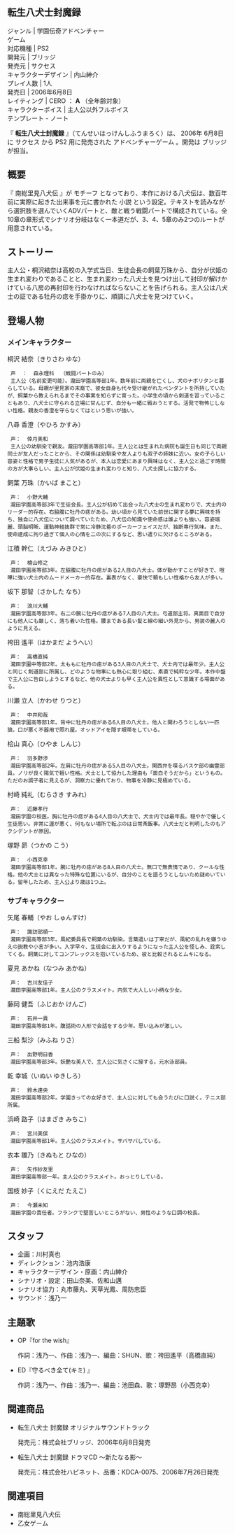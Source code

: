 転生八犬士封魔録  
---  
ジャンル  |  学園伝奇アドベンチャー   
ゲーム  
対応機種  |  PS2   
開発元  |  ブリッジ   
発売元  |  サクセス   
キャラクターデザイン  |  内山紳介   
プレイ人数  |  1人   
発売日  |  2006年6月8日   
レイティング  |  CERO  ：  **A** （全年齢対象）   
キャラクターボイス  |  主人公以外フルボイス   
テンプレート  \-  ノート  
  
『 **転生八犬士封魔録** 』（てんせいはっけんしふうまろく）は、  2006年  6月8日  に  サクセス  から  PS2  用に発売された
アドベンチャーゲーム  。開発は  ブリッジ  が担当。

##  概要  

『  南総里見八犬伝  』が  モチーフ  となっており、本作における八犬伝は、数百年前に実際に起きた出来事を元に書かれた  小説
という設定。テキストを読みながら選択肢を選んでいくADVパートと、敵と戦う戦闘パートで構成されている。全10章の章形式でシナリオ分岐はなく一本道だが、3、4、5章のみ2つのルートが用意されている。

##  ストーリー  

主人公・桐沢結奈は高校の入学式当日、生徒会長の飼葉万珠から、自分が伏姫の生まれ変わりであることと、生まれ変わった八犬士を見つけ出して封印が解けかけている八房の再封印を行わなければならないことを告げられる。主人公は八犬士の証である牡丹の痣を手掛かりに、順調に八犬士を見つけていく。

##  登場人物  

###  メインキャラクター  

桐沢 結奈（きりさわ ゆな）

     声  ：  森永理科  （戦闘パートのみ） 
     主人公（名前変更可能）。瀧田学園高等部1年。数年前に両親を亡くし、犬のナポリタンと暮らしている。母親が里見家の末裔で、彼女自身も代々受け継がれたペンダントを所持していたが、飼葉から教えられるまでその事実を知らずに育った。小学生の頃から剣道を習っていることもあり、八犬士に守られる立場に甘んじず、自分も一緒に戦おうとする。活発で物怖じしない性格。親友の香澄を守らなくてはという思いが強い。 
八尋 香澄（やひろ かすみ）

     声：  倖月美和 
     主人公の幼馴染で親友。瀧田学園高等部1年。主人公とは生まれた病院も誕生日も同じで両親同士が友人だったことから、その関係は幼馴染や友人よりも双子の姉妹に近い。女の子らしい容姿と性格で男子生徒に人気があるが、本人は恋愛にあまり興味はなく、主人公と過ごす時間の方が大事らしい。主人公が伏姫の生まれ変わりと知り、八犬士探しに協力する。 
飼葉 万珠（かいば まこと）

     声：  小野大輔 
     瀧田学園高等部3年で生徒会長。主人公が初めて出会った八犬士の生まれ変わりで、犬士内のリーダー的存在。右脇腹に牡丹の痣がある。幼い頃から見ていた前世に関する夢に興味を持ち、独自に八犬伝について調べていたため、八犬伝の知識や使命感は誰よりも強い。容姿端麗、頭脳明晰、運動神経抜群で常に冷静沈着のポーカーフェイスだが、独断専行気味。また、使命達成に拘り過ぎて個人の心情を二の次にするなど、思い遣りに欠けるところがある。 
江積 幹仁（えづみ みきひと）

     声：  檜山修之 
     瀧田学園高等部3年。左脇腹に牡丹の痣がある2人目の八犬士。体が動かすことが好きで、喧嘩に強い犬士内のムードメーカー的存在。裏表がなく、豪快で頼もしい性格から友人が多い。 
坂下 那智（さかした なち）

     声：  浪川大輔 
     瀧田学園高等部3年。右二の腕に牡丹の痣がある7人目の八犬士。弓道部主将。真面目で自分にも他人にも厳しく、落ち着いた性格。腰まである長い髪と線の細い外見から、男装の麗人のように見える。 
袴田 遙平（はかまだ ようへい）

     声：  高橋直純 
     瀧田学園中等部2年。太ももに牡丹の痣がある3人目の八犬士で、犬士内では最年少。主人公と同じく剣道部に所属し、どのような物事にも熱心に取り組む、素直で純粋な少年。本作中盤で主人公に告白しようとするなど、他の犬士よりも早く主人公を異性として意識する場面がある。 
川瀬 立人（かわせ りつと）

     声：  中井和哉 
     瀧田学園高等部1年。背中に牡丹の痣がある6人目の八犬士。他人と関わろうとしない一匹狼。口が悪く不器用で照れ屋。オッドアイを隠す眼帯をしている。 
桧山 真心（ひやま しんじ）

     声：  羽多野渉 
     瀧田学園高等部2年。左肩に牡丹の痣がある5人目の八犬士。関西弁を喋るバスケ部の幽霊部員。ノリが良く陽気で軽い性格。犬士として協力した理由も「面白そうだから」というもの。ただのお調子者に見えるが、洞察力に優れており、物事を冷静に見極めている。 
村崎 純礼（むらさき すみれ）

     声：  近藤孝行 
     瀧田学園の校医。胸に牡丹の痣がある4人目の八犬士で、犬士内では最年長。穏やかで優しく生徒思い。非常に運が悪く、何もない場所で転ぶのは日常茶飯事。八犬士だと判明したのもアクシデントが原因。 
塚野 昴（つかの こう）

     声：  小西克幸 
     瀧田学園高等部1年。腕に牡丹の痣がある8人目の八犬士。無口で無表情であり、クールな性格。他の犬士とは異なった特殊な位置にいるが、自分のことを語ろうとしないため謎めいている。留年したため、主人公より歳は1つ上。 

###  サブキャラクター  

矢尾 春輔（やお しゅんすけ）

     声：  諏訪部順一 
     瀧田学園高等部3年。風紀委員長で飼葉の幼馴染。言葉遣いは丁寧だが、風紀の乱れを嫌うゆえの説教や小言が多い。入学早々、生徒会に出入りするようになった主人公を怪しみ、詮索してくる。飼葉に対してコンプレックスを抱いているため、彼と比較されるとムキになる。 
夏見 あかね（なつみ あかね）

     声：  吉川友佳子 
     瀧田学園高等部1年。主人公のクラスメイト。内気で大人しい小柄な少女。 
藤岡 健吾（ふじおか けんご）

     声：  石井一貴 
     瀧田学園高等部1年。腹話術の人形で会話をする少年。思い込みが激しい。 
三船 梨沙（みふね りさ）

     声：  出野明日香 
     瀧田学園高等部3年。妖艶な美人で、主人公に気さくに接する。元水泳部員。 
乾 幸城（いぬい ゆきしろ）

     声：  鈴木達央 
     瀧田学園高等部2年。学園きっての女好きで、主人公に対しても会うたびに口説く。テニス部所属。 
浜崎 路子（はまざき みちこ）

     声：  宮川美保 
     瀧田学園高等部1年。主人公のクラスメイト。サバサバしている。 
衣本 雛乃（きぬもと ひなの）

     声：  矢作紗友里 
     瀧田学園高等部一年。主人公のクラスメイト。おっとりしている。 
国枝 妙子（くにえだ たえこ）

     声：  今瀬未知 
     瀧田学園の責任者。フランクで堅苦しいところがない、男性のような口調の校長。 

##  スタッフ  

  * 企画：川村真也 
  * ディレクション：池内浩康 
  * キャラクターデザイン・原画：内山紳介 
  * シナリオ・設定：田山奈美、佐和山邁 
  * シナリオ協力：丸市藤丸、天草光鳳、周防忠臣 
  * サウンド：浅乃一 

##  主題歌  

  * OP『for the wish』 

     作詞：浅乃一、作曲：浅乃一、編曲：SHUN、歌：袴田遙平（高橋直純） 

  * ED『守るべき全て(キミ) 』 

     作詞：浅乃一、作曲：浅乃一、編曲：池田森、歌：塚野昂（小西克幸） 

##  関連商品  

  * 転生八犬士 封魔録 オリジナルサウンドトラック 

     発売元：株式会社ブリッジ、2006年6月8日発売 

  * 転生八犬士 封魔録 ドラマCD 〜新たなる影〜 

     発売元：株式会社ハピネット、品番：KDCA-0075、2006年7月26日発売 

##  関連項目  

  * 南総里見八犬伝 
  * 乙女ゲーム 

